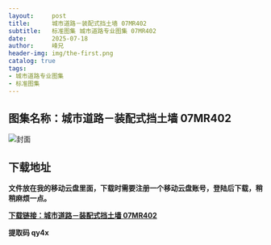 ```yaml
---
layout:     post
title:      城市道路－装配式挡土墙 07MR402
subtitle:   标准图集 城市道路专业图集 07MR402
date:       2025-07-18
author:     峰兄
header-img: img/the-first.png
catalog: true
tags:
- 城市道路专业图集
- 标准图集
---
```

## 图集名称：城市道路－装配式挡土墙 07MR402
![封面](https://pic1.imgdb.cn/item/6878b21b58cb8da5c8be5e7c.jpg)


## 下载地址 
**文件放在我的移动云盘里面，下载时需要注册一个移动云盘账号，登陆后下载，稍稍麻烦一点。**  
  
[**下载链接：城市道路－装配式挡土墙 07MR402**](https://caiyun.139.com/w/i/2oxwDv2R5y5dx)


**提取码 qy4x**

